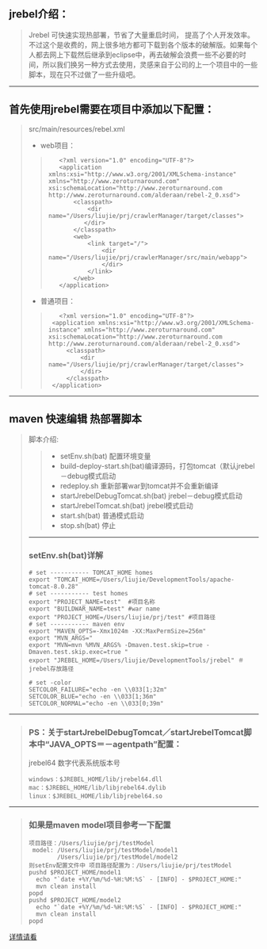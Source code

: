
## jrebel介绍：

>Jrebel 可快速实现热部署，节省了大量重启时间，
提高了个人开发效率。不过这个是收费的，网上很多地方都可下载到各个版本的破解版。如果每个人都去网上下载然后继承到eclipse中，再去破解会浪费一些不必要的时间，所以我们换另一种方式去使用，灵感来自于公司的上一个项目中的一些脚本，现在只不过做了一些升级吧。
********************
## 首先使用jrebel需要在项目中添加以下配置：
>src/main/resources/rebel.xml
>* web项目：
>
>> ```
>>    <?xml version="1.0" encoding="UTF-8"?>
>>    <application xmlns:xsi="http://www.w3.org/2001/XMLSchema-instance" xmlns="http://www.zeroturnaround.com" xsi:schemaLocation="http://www.zeroturnaround.com http://www.zeroturnaround.com/alderaan/rebel-2_0.xsd">
>>        <classpath>
>>            <dir name="/Users/liujie/prj/crawlerManager/target/classes">
>>           </dir>
>>        </classpath>
>>        <web>
>>            <link target="/">
>>                <dir name="/Users/liujie/prj/crawlerManager/src/main/webapp">
>>                </dir>
>>            </link>
>>        </web>
>>    </application>
>
>* 普通项目：
>
>> ```
>>    <?xml version="1.0" encoding="UTF-8"?>
>>	<application xmlns:xsi="http://www.w3.org/2001/XMLSchema-instance" xmlns="http://www.zeroturnaround.com" xsi:schemaLocation="http://www.zeroturnaround.com http://www.zeroturnaround.com/alderaan/rebel-2_0.xsd">
>>	    <classpath>
>>	        <dir name="/Users/liujie/prj/crawlerManager/target/classes">
>>	        </dir>
>>	    </classpath>
>>	</application>
>> ```

******************************************************	
## maven 快速编辑 热部署脚本
>脚本介绍:
>> * setEnv.sh(bat) 配置环境变量
>> * build-deploy-start.sh(bat)编译源码，打包tomcat（默认jrebel－debug模式启动
>> * redeploy.sh 重新部署war到tomcat并不会重新编译
>> * startJrebelDebugTomcat.sh(bat) jrebel－debug模式启动
>> * startJrebelTomcat.sh(bat) jrebel模式启动
>> * start.sh(bat) 普通模式启动
>> * stop.sh(bat) 停止
> ******************************************************
> ### setEnv.sh(bat)详解
>
> ```
> # set ----------- TOMCAT_HOME homes
> export "TOMCAT_HOME=/Users/liujie/DevelopmentTools/apache-tomcat-8.0.28"
> # set ----------- test homes
> export "PROJECT_NAME=test"  #项目名称
> export "BUILDWAR_NAME=test" #war name
> export "PROJECT_HOME=/Users/liujie/prj/test" #项目路径
> # set ----------- maven env
> export "MAVEN_OPTS=-Xmx1024m -XX:MaxPermSize=256m"
> export "MVN_ARGS="
> export "MVN=mvn %MVN_ARGS% -Dmaven.test.skip=true -Dmaven.test.skip.exec=true "
> export "JREBEL_HOME=/Users/liujie/DevelopmentTools/jrebel" ＃jrebel存放路径
> 
> # set -color
> SETCOLOR_FAILURE="echo -en \\033[1;32m" 
> SETCOLOR_BLUE="echo -en \\033[1;36m"
> SETCOLOR_NORMAL="echo -en \\033[0;39m"
> ```
******************************************************
> ### PS：关于startJrebelDebugTomcat／startJrebelTomcat脚本中“JAVA_OPTS＝－agentpath”配置：
> jrebel64 数字代表系统版本号
> ```
> windows：$JREBEL_HOME/lib/jrebel64.dll
> mac：$JREBEL_HOME/lib/libjrebel64.dylib
> linux：$JREBEL_HOME/lib/libjrebel64.so
> ```
******************************************************

> ### 如果是maven model项目参考一下配置
> ```
> 项目路径：/Users/liujie/prj/testModel
>  model: /Users/liujie/prj/testModel/model1
>         /Users/liujie/prj/testModel/model2
> 则setEnv配置文件中 项目路径配置为：/Users/liujie/prj/testModel
> pushd $PROJECT_HOME/model1
>   echo "`date +%Y/%m/%d-%H:%M:%S` - [INFO] - $PROJECT_HOME:"
>   mvn clean install
> popd
> pushd $PROJECT_HOME/model2
>   echo "`date +%Y/%m/%d-%H:%M:%S` - [INFO] - $PROJECT_HOME:"
>   mvn clean install
> popd
>```


<a href="https://www.lljqiu.com/blog/?p=128">详情请看</a>

